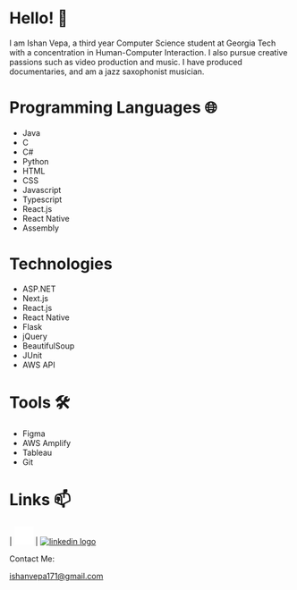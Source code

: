 # Hello! 👋

I am Ishan Vepa, a third year Computer Science student at Georgia Tech with a concentration in Human-Computer Interaction.
I also pursue creative passions such as video production and music. I have produced documentaries, and am a jazz saxophonist musician.

# Programming Languages 🌐
- Java
- C
- C#
- Python
- HTML
- CSS
- Javascript
- Typescript
- React.js
- React Native
- Assembly

# Technologies 
- ASP.NET
- Next.js
- React.js
- React Native
- Flask
- jQuery
- BeautifulSoup
- JUnit
- AWS API


# Tools 🛠️
- Figma
- AWS Amplify
- Tableau
- Git

# Links 📫

<!--| [<img src="https://raw.githubusercontent.com/Delta456/Delta456/master/img/github.png" alt="github logo" width="34">](https://ishanvepa.com) -->
| [<img src="https://raw.githubusercontent.com/Delta456/Delta456/master/img/github.png" alt="github logo" width="34">](https://github.com/ishanvepa) 
| [<img src="https://upload.wikimedia.org/wikipedia/commons/8/81/LinkedIn_icon.svg" alt="linkedin logo" width="24">](https://www.linkedin.com/in/ishanvepa/) 

Contact Me:

ishanvepa171@gmail.com
